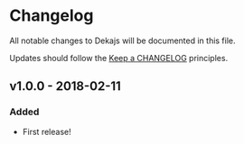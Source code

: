 # Changelog

All notable changes to Dekajs will be documented in this file.

Updates should follow the [Keep a CHANGELOG](http://keepachangelog.com/) principles.

## v1.0.0 - 2018-02-11

### Added
- First release!
